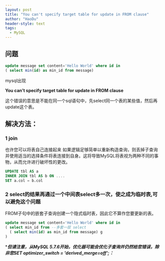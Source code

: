 ```yaml
---
layout: post
title: "You can't specify target table for update in FROM clause"
author: "HaoDu"
header-style: text
tags:
  - MySQL
---
```

## 问题
```sql
update message set content='Hello World' where id in
( select min(id) as min_id from message)
```

mysql出现

**You can’t specify target table for update in FROM clause**
 
 这个错误的意思是不能在同一个sql语句中，先select同一个表的某些值，然后再update这个表。

## 解决方法：
### 1 join
也许您可以将表自己连接起来
 如果逻辑足够简单以重新构造查询，则丢掉子查询并使用适当的选择条件将表连接到自身。这将导致MySQL将表视为两种不同的事物，从而允许进行破坏性的更改。
 ```sql
 UPDATE tbl AS a
 INNER JOIN tbl AS b ON ....
 SET a.col = b.col
```

### 2 select的结果再通过一个中间表select多一次，使之成为临时表,可以避免这个问题

FROM子句中的嵌套子查询创建一个隐式临时表，因此它不算作您要更新的表。


```sql
update message set content='Hello World' where id in
( select min_id from --多套一层 select 
  ( select min(id) as min_id from message) g
)
```
****但请注意，从MySQL 5.7.6开始，优化器可能会优化子查询并仍然给您错误，除非您SET optimizer_switch = 'derived_merge=off';：***

